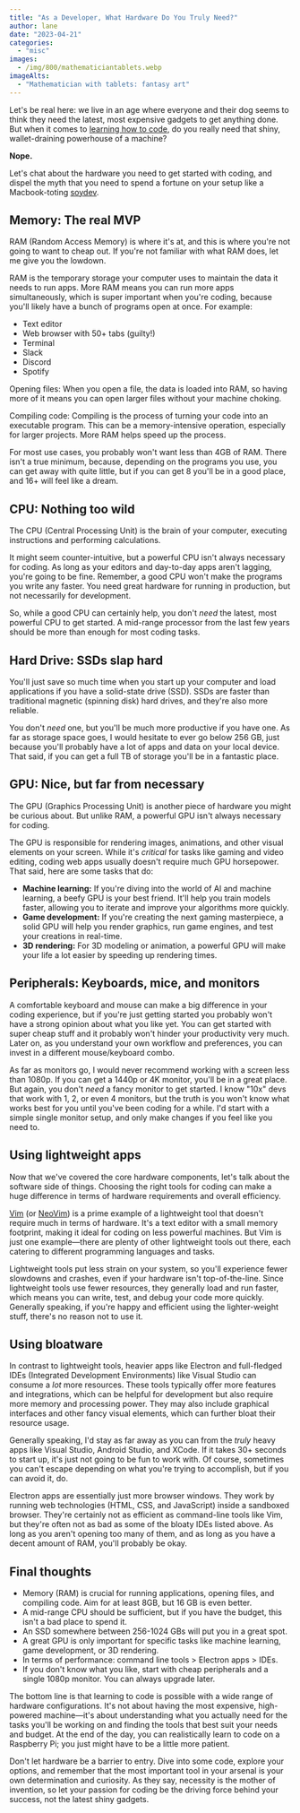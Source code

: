 ```yaml
---
title: "As a Developer, What Hardware Do You Truly Need?"
author: lane
date: "2023-04-21"
categories: 
  - "misc"
images:
  - /img/800/mathematiciantablets.webp
imageAlts:
  - "Mathematician with tablets: fantasy art"
---
```


Let's be real here: we live in an age where everyone and their dog seems to think they need the latest, most expensive gadgets to get anything done. But when it comes to [learning how to code](https://www.boot.dev), do you really need that shiny, wallet-draining powerhouse of a machine?

**Nope.**

Let's chat about the hardware you need to get started with coding, and dispel the myth that you need to spend a fortune on your setup like a Macbook-toting [soydev](https://www.urbandictionary.com/define.php?term=Soydev).

## Memory: The real MVP

RAM (Random Access Memory) is where it's at, and this is where you're not going to want to cheap out. If you're not familiar with what RAM does, let me give you the lowdown.

RAM is the temporary storage your computer uses to maintain the data it needs to run apps. More RAM means you can run more apps simultaneously, which is super important when you're coding, because you'll likely have a bunch of programs open at once. For example:

* Text editor
* Web browser with 50+ tabs (guilty!)
* Terminal
* Slack
* Discord
* Spotify

Opening files: When you open a file, the data is loaded into RAM, so having more of it means you can open larger files without your machine choking.

Compiling code: Compiling is the process of turning your code into an executable program. This can be a memory-intensive operation, especially for larger projects. More RAM helps speed up the process.

For most use cases, you probably won't want less than 4GB of RAM. There isn't a true minimum, because, depending on the programs you use, you can get away with quite little, but if you can get 8 you'll be in a good place, and 16+ will feel like a dream.

## CPU: Nothing too wild

The CPU (Central Processing Unit) is the brain of your computer, executing instructions and performing calculations.

It might seem counter-intuitive, but a powerful CPU isn't always necessary for coding. As long as your editors and day-to-day apps aren't lagging, you're going to be fine. Remember, a good CPU won't make the programs you write any faster. You need great hardware for running in production, but not necessarily for development.

So, while a good CPU can certainly help, you don't *need* the latest, most powerful CPU to get started. A mid-range processor from the last few years should be more than enough for most coding tasks.

## Hard Drive: SSDs slap hard

You'll just save so much time when you start up your computer and load applications if you have a solid-state drive (SSD). SSDs are faster than traditional magnetic (spinning disk) hard drives, and they're also more reliable.

You don't *need* one, but you'll be much more productive if you have one. As far as storage space goes, I would hesitate to ever go below 256 GB, just because you'll probably have a lot of apps and data on your local device. That said, if you can get a full TB of storage you'll be in a fantastic place.

## GPU: Nice, but far from necessary

The GPU (Graphics Processing Unit) is another piece of hardware you might be curious about. But unlike RAM, a powerful GPU isn't always necessary for coding.

The GPU is responsible for rendering images, animations, and other visual elements on your screen. While it's *critical* for tasks like gaming and video editing, coding web apps usually doesn't require much GPU horsepower. That said, here are some tasks that do:

* **Machine learning:** If you're diving into the world of AI and machine learning, a beefy GPU is your best friend. It'll help you train models faster, allowing you to iterate and improve your algorithms more quickly.
* **Game development:** If you're creating the next gaming masterpiece, a solid GPU will help you render graphics, run game engines, and test your creations in real-time.
* **3D rendering:** For 3D modeling or animation, a powerful GPU will make your life a lot easier by speeding up rendering times.

## Peripherals: Keyboards, mice, and monitors

A comfortable keyboard and mouse can make a big difference in your coding experience, but if you're just getting started you probably won't have a strong opinion about what you like yet. You can get started with super cheap stuff and it probably won't hinder your productivity very much. Later on, as you understand your own workflow and preferences, you can invest in a different mouse/keyboard combo.

As far as monitors go, I would never recommend working with a screen less than 1080p. If you can get a 1440p or 4K monitor, you'll be in a great place. But again, you don't *need* a fancy monitor to get started. I know "10x" devs that work with 1, 2, or even 4 monitors, but the truth is you won't know what works best for you until you've been coding for a while. I'd start with a simple single monitor setup, and only make changes if you feel like you need to.

## Using lightweight apps

Now that we've covered the core hardware components, let's talk about the software side of things. Choosing the right tools for coding can make a huge difference in terms of hardware requirements and overall efficiency.

[Vim](https://www.vim.org/) (or [NeoVim](https://neovim.io)) is a prime example of a lightweight tool that doesn't require much in terms of hardware. It's a text editor with a small memory footprint, making it ideal for coding on less powerful machines. But Vim is just one example—there are plenty of other lightweight tools out there, each catering to different programming languages and tasks.

Lightweight tools put less strain on your system, so you'll experience fewer slowdowns and crashes, even if your hardware isn't top-of-the-line. Since lightweight tools use fewer resources, they generally load and run faster, which means you can write, test, and debug your code more quickly. Generally speaking, if you're happy and efficient using the lighter-weight stuff, there's no reason not to use it.

## Using bloatware

In contrast to lightweight tools, heavier apps like Electron and full-fledged IDEs (Integrated Development Environments) like Visual Studio can consume a *lot* more resources. These tools typically offer more features and integrations, which can be helpful for development but also require more memory and processing power. They may also include graphical interfaces and other fancy visual elements, which can further bloat their resource usage.

Generally speaking, I'd stay as far away as you can from the *truly* heavy apps like Visual Studio, Android Studio, and XCode. If it takes 30+ seconds to start up, it's just not going to be fun to work with. Of course, sometimes you can't escape depending on what you're trying to accomplish, but if you can avoid it, do.

Electron apps are essentially just more browser windows. They work by running web technologies (HTML, CSS, and JavaScript) inside a sandboxed browser. They're certainly not as efficient as command-line tools like Vim, but they're often not as bad as some of the bloaty IDEs listed above. As long as you aren't opening too many of them, and as long as you have a decent amount of RAM, you'll probably be okay.

## Final thoughts

* Memory (RAM) is crucial for running applications, opening files, and compiling code. Aim for at least 8GB, but 16
GB is even better.
* A mid-range CPU should be sufficient, but if you have the budget, this isn't a bad place to spend it.
* An SSD somewhere between 256-1024 GBs will put you in a great spot.
* A great GPU is only important for specific tasks like machine learning, game development, or 3D rendering.
* In terms of performance: command line tools > Electron apps > IDEs.
* If you don't know what you like, start with cheap peripherals and a single 1080p monitor. You can always upgrade later.

The bottom line is that learning to code is possible with a wide range of hardware configurations. It's not about having the most expensive, high-powered machine—it's about understanding what you actually need for the tasks you'll be working on and finding the tools that best suit your needs and budget. At the end of the day, you can realistically learn to code on a Raspberry Pi; you just might have to be a little more patient.

Don't let hardware be a barrier to entry. Dive into some code, explore your options, and remember that the most important tool in your arsenal is your own determination and curiosity. As they say, necessity is the mother of invention, so let your passion for coding be the driving force behind your success, not the latest shiny gadgets.
